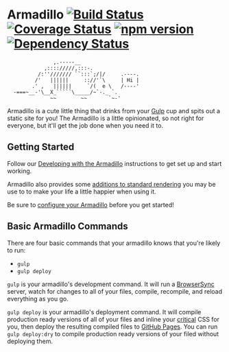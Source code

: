 # Armadillo [![Build Status](https://travis-ci.org/Snugug/gulp-armadillo.svg?branch=master)](https://travis-ci.org/Snugug/gulp-armadillo) [![Coverage Status](https://coveralls.io/repos/github/Snugug/gulp-armadillo/badge.svg?branch=master)](https://coveralls.io/github/Snugug/gulp-armadillo?branch=master) [![npm version](https://badge.fury.io/js/gulp-armadillo.svg)](https://badge.fury.io/js/gulp-armadillo) [![Dependency Status](https://david-dm.org/snugug/gulp-armadillo.svg)](https://david-dm.org/snugug/gulp-armadillo)

```
               ,.-----__
            ,:::://///,:::-.
          /:''/////// ``:::`;/|/     .----.
         /'   ||||||     :://'`\     | Hi |
        .' ,   ||||||     `/(  e \   /----'
  -===~__-'\__X_`````\_____/~`-._ `.
              ~~        ~~       `~-'
```

Armadillo is a cute little thing that drinks from your [Gulp](http://gulpjs.com/) cup and spits out a static site for you! The Armadillo is a little opinionated, so not right for everyone, but it'll get the job done when you need it to.

## Getting Started

Follow our [Developing with the Armadillo](https://github.com/Snugug/gulp-armadillo/wiki/Developing-with-the-Armadillo) instructions to get set up and start working.

Armadillo also provides some [additions to standard rendering](https://github.com/Snugug/gulp-armadillo/wiki/Armadillo-Additions) you may be use to to make your life a little happier when using it.

Be sure to [configure your Armadillo](https://github.com/Snugug/gulp-armadillo/wiki/Configuring-Your-Armadillo) before you get started!

## Basic Armadillo Commands

There are four basic commands that your armadillo knows that you're likely to run:

* `gulp`
* `gulp deploy`

`gulp` is your armadillo's development command. It will run a [BrowserSync](https://www.browsersync.io/) server, watch for changes to all of your files, compile, recompile, and reload everything as you go.

`gulp deploy` is your armadillo's deployment command. It will compile production ready versions of all of your files and inline your [critical](https://www.npmjs.com/package/critical) CSS for you, then deploy the resulting compiled files to [GitHub Pages](https://pages.github.com/). You can run `gulp deploy:dry` to compile production ready versions of your filed without deploying them.
